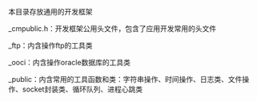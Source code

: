 本目录存放通用的开发框架

_cmpublic.h：开发框架公用头文件，包含了应用开发常用的头文件

_ftp：内含操作ftp的工具类

_ooci：内含操作oracle数据库的工具类

_public：内含常用的工具函数和类：字符串操作、时间操作、日志类、文件操作、socket封装类、循环队列、进程心跳类

